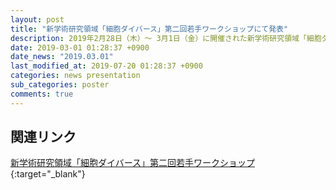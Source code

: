 ```yaml
---
layout: post
title: "新学術研究領域「細胞ダイバース」第二回若手ワークショップにて発表"
description: 2019年2月28日（木）〜 3月1日（金）に開催された新学術研究領域「細胞ダイバース」第二回若手ワークショップにて発表を行いました。
date: 2019-03-01 01:28:37 +0900
date_news: "2019.03.01"
last_modified_at: 2019-07-20 01:28:37 +0900
categories: news presentation
sub_categories: poster
comments: true
---
```



## 関連リンク

[新学術研究領域「細胞ダイバース」第二回若手ワークショップ](http://cdiversity.umin.jp/event/20190228.html){:target="_blank"}
